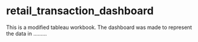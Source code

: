 # retail_transaction_dashboard

This is a modified tableau workbook. The dashboard was made to represent the data in .........
